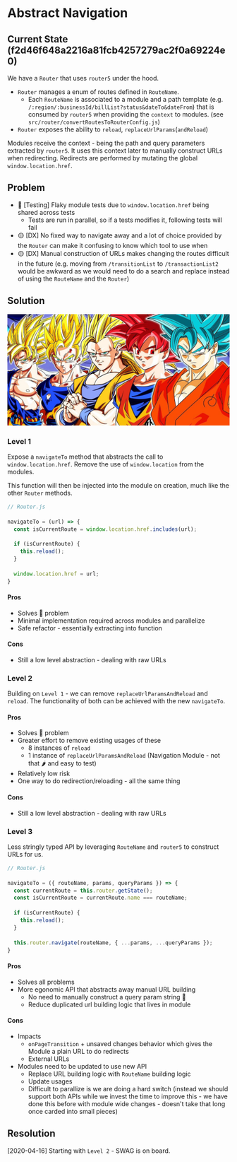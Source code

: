 # Abstract Navigation

## Current State (f2d46f648a2216a81fcb4257279ac2f0a69224e0)

We have a `Router` that uses `router5` under the hood. 

* `Router` manages a enum of routes defined in `RouteName`. 
    * Each `RouteName` is associated to a module and a path template (e.g. `/:region/:businessId/billList?status&dateTo&dateFrom`) that is consumed by `router5` when providing the `context` to modules. (see `src/router/convertRoutesToRouterConfig.js`)
* `Router` exposes the ability to `reload`, `replaceUrlParams`(`andReload`) 

Modules receive the context - being the path and query parameters extracted by `router5`. It uses this context later to manually construct URLs when redirecting. Redirects are performed by mutating the global `window.location.href`.

## Problem

* 🔴 [Testing] Flaky module tests due to `window.location.href` being shared across tests
    * Tests are run in parallel, so if a tests modifies it, following tests will fail
* 🟡 [DX] No fixed way to navigate away and a lot of choice provided by the `Router` can make it confusing to know which tool to use when 
* 🟡 [DX] Manual construction of URLs makes changing the routes difficult in the future (e.g. moving from `/transitionList` to `/transactionList2` would be awkward as we would need to do a search and replace instead of using the `RouteName` and the `Router`)

## Solution

![abstract navigation levels](images/abstract-navigation-levels.jpg)

### Level 1

Expose a `navigateTo` method that abstracts the call to `window.location.href`. Remove the use of `window.location` from the modules.

This function will then be injected into the module on creation, much like the other `Router` methods.

```js
// Router.js

navigateTo = (url) => {
  const isCurrentRoute = window.location.href.includes(url);

  if (isCurrentRoute) {
    this.reload();
  }

  window.location.href = url;
}
```

#### Pros

* Solves 🔴 problem
* Minimal implementation required across modules and parallelize
* Safe refactor - essentially extracting into function

#### Cons

* Still a low level abstraction - dealing with raw URLs

### Level 2

Building on `Level 1` - we can remove `replaceUrlParamsAndReload` and `reload`. The functionality of both can be achieved with the new `navigateTo`.

#### Pros

* Solves 🔴 problem
* Greater effort to remove existing usages of these
    - 8 instances of `reload`
    - 1 instance of `replaceUrlParamsAndReload` (Navigation Module - not that 🌶 and easy to test)
* Relatively low risk
* One way to do redirection/reloading - all the same thing

#### Cons

* Still a low level abstraction - dealing with raw URLs

### Level 3

Less stringly typed API by leveraging `RouteName` and `router5` to construct URLs for us.

```js
// Router.js

navigateTo = ({ routeName, params, queryParams }) => {
  const currentRoute = this.router.getState();
  const isCurrentRoute = currentRoute.name === routeName;

  if (isCurrentRoute) {
    this.reload();
  }

  this.router.navigate(routeName, { ...params, ...queryParams });
}
```

#### Pros

* Solves all problems
* More egonomic API that abstracts away manual URL building
    * No need to manually construct a query param string 🙏
    * Reduce duplicated url building logic that lives in module

#### Cons

* Impacts
    * `onPageTransition` + unsaved changes behavior which gives the Module a plain URL to do redirects 
    * External URLs
* Modules need to be updated to use new API
    * Replace URL building logic with `RouteName` building logic
    * Update usages
    * Difficult to parallize is we are doing a hard switch (instead we should support both APIs while we invest the time to improve this - we have done this before with module wide changes - doesn't take that long once carded into small pieces)

## Resolution

[2020-04-16] Starting with `Level 2` - SWAG is on board.
